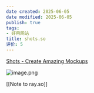 ```yaml
---
date created: 2025-06-05
date modified: 2025-06-05
publish: true
tags:
- 好用网站
title: shots.so
评价: 5
---
```

[Shots - Create Amazing Mockups](https://shots.so/)

![image.png](https://my-public-pic.oss-cn-hangzhou.aliyuncs.com/20250605231913635.png)


[[Note to ray.so]]
